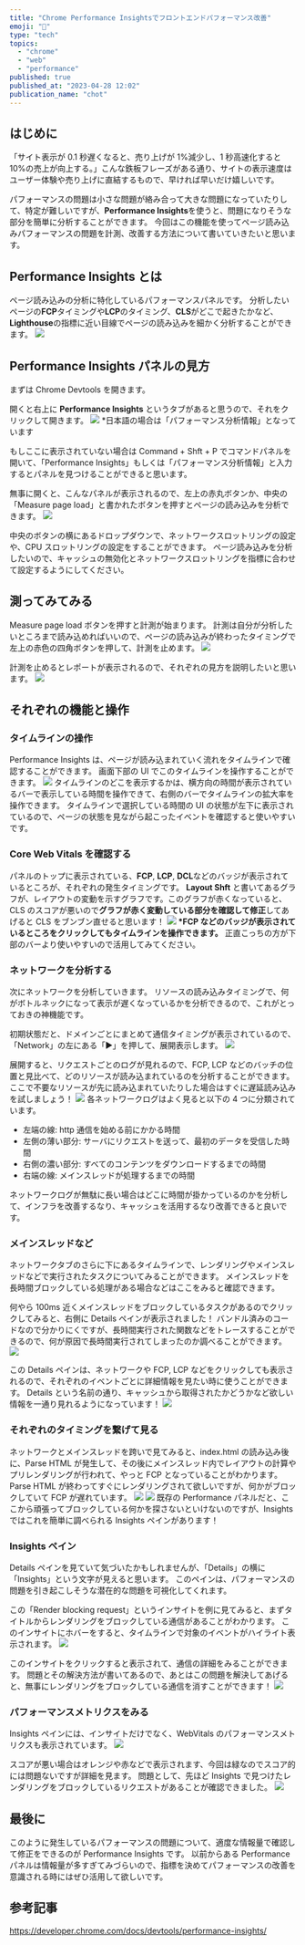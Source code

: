 ```yaml
---
title: "Chrome Performance Insightsでフロントエンドパフォーマンス改善"
emoji: "🚀"
type: "tech"
topics:
  - "chrome"
  - "web"
  - "performance"
published: true
published_at: "2023-04-28 12:02"
publication_name: "chot"
---
```


## はじめに

「サイト表示が 0.1 秒遅くなると、売り上げが 1%減少し、1 秒高速化すると 10%の売上が向上する。」こんな鉄板フレーズがある通り、サイトの表示速度はユーザー体験や売り上げに直結するもので、早ければ早いだけ嬉しいです。

パフォーマンスの問題は小さな問題が絡み合って大きな問題になっていたりして、特定が難しいですが、**Performance Insights**を使うと、問題になりそうな部分を簡単に分析することができます。
今回はこの機能を使ってページ読み込みパフォーマンスの問題を計測、改善する方法について書いていきたいと思います。

## Performance Insights とは

ページ読み込みの分析に特化しているパフォーマンスパネルです。
分析したいページの**FCP**タイミングや**LCP**のタイミング、**CLS**がどこで起きたかなど、**Lighthouse**の指標に近い目線でページの読み込みを細かく分析することができます。
![](https://storage.googleapis.com/zenn-user-upload/09555ba5c349-20230428.png)

## Performance Insights パネルの見方

まずは Chrome Devtools を開きます。

開くと右上に **Performance Insights** というタブがあると思うので、それをクリックして開きます。
![](https://storage.googleapis.com/zenn-user-upload/224006498b6a-20230428.png) \*日本語の場合は「パフォーマンス分析情報」となっています

もしここに表示されていない場合は Command + Shft + P でコマンドパネルを開いて、「Performance Insights」もしくは「パフォーマンス分析情報」と入力するとパネルを見つけることができると思います。

無事に開くと、こんなパネルが表示されるので、左上の赤丸ボタンか、中央の「Measure page load」と書かれたボタンを押すとページの読み込みを分析できます。
![](https://storage.googleapis.com/zenn-user-upload/41833e294c83-20230428.png)

中央のボタンの横にあるドロップダウンで、ネットワークスロットリングの設定や、CPU スロットリングの設定をすることができます。
ページ読み込みを分析したいので、キャッシュの無効化とネットワークスロットリングを指標に合わせて設定するようにしてください。

## 測ってみてみる

Measure page load ボタンを押すと計測が始まります。
計測は自分が分析したいところまで読み込めればいいので、ページの読み込みが終わったタイミングで左上の赤色の四角ボタンを押して、計測を止めます。
![](https://storage.googleapis.com/zenn-user-upload/7fd66a793726-20230428.png)

計測を止めるとレポートが表示されるので、それぞれの見方を説明したいと思います。
![](https://storage.googleapis.com/zenn-user-upload/c69c2ac64b12-20230428.png)

## それぞれの機能と操作

### タイムラインの操作

Performance Insights は、ページが読み込まれていく流れをタイムラインで確認することができます。
画面下部の UI でこのタイムラインを操作することができます。
![](https://storage.googleapis.com/zenn-user-upload/3d1dc34bf68b-20230428.png)
タイムラインのどこを表示するかは、横方向の時間が表示されているバーで表示している時間を操作できて、右側のバーでタイムラインの拡大率を操作できます。
タイムラインで選択している時間の UI の状態が左下に表示されているので、ページの状態を見ながら起こったイベントを確認すると使いやすいです。

### Core Web Vitals を確認する

パネルのトップに表示されている、**FCP**, **LCP**, **DCL**などのバッジが表示されているところが、それぞれの発生タイミングです。
**Layout Shft** と書いてあるグラフが、レイアウトの変動を示すグラフです。このグラフが赤くなっていると、CLS のスコアが悪いので**グラフが赤く変動している部分を確認して修正**してあげると CLS をブンブン直せると思います！
![](https://storage.googleapis.com/zenn-user-upload/3123a8490946-20230428.png)
**\*FCP などのバッジが表示されているところをクリックしてもタイムラインを操作できます。**
正直こっちの方が下部のバーより使いやすいので活用してみてください。

### ネットワークを分析する

次にネットワークを分析していきます。
リソースの読み込みタイミングで、何がボトルネックになって表示が遅くなっているかを分析できるので、これがとっておきの神機能です。

初期状態だと、ドメインごとにまとめて通信タイミングが表示されているので、「Network」の左にある「▶︎」を押して、展開表示します。
![](https://storage.googleapis.com/zenn-user-upload/99f700147b92-20230428.png)

展開すると、リクエストごとのログが見れるので、FCP, LCP などのバッチの位置と見比べて、どのリソースが読み込まれているのを分析することができます。
ここで不要なリソースが先に読み込まれていたりした場合はすぐに遅延読み込みを試しましょう！
![](https://storage.googleapis.com/zenn-user-upload/3944f554c6bd-20230428.png)
各ネットワークログはよく見ると以下の 4 つに分類されています。

- 左端の線: http 通信を始める前にかかる時間
- 左側の薄い部分: サーバにリクエストを送って、最初のデータを受信した時間
- 右側の濃い部分: すべてのコンテンツをダウンロードするまでの時間
- 右端の線: メインスレッドが処理するまでの時間

ネットワークログが無駄に長い場合はどこに時間が掛かっているのかを分析して、インフラを改善するなり、キャッシュを活用するなり改善できると良いです。

### メインスレッドなど

ネットワークタブのさらに下にあるタイムラインで、レンダリングやメインスレッドなどで実行されたタスクについてみることができます。
メインスレッドを長時間ブロックしている処理がある場合などはここをみると確認できます。

何やら 100ms 近くメインスレッドをブロックしているタスクがあるのでクリックしてみると、右側に Details ペインが表示されました！
バンドル済みのコードなので分かりにくですが、長時間実行された関数などをトレースすることができるので、何が原因で長時間実行されてしまったのか調べることができます。
![](https://storage.googleapis.com/zenn-user-upload/d83d6644142b-20230428.png)

この Details ペインは、ネットワークや FCP, LCP などをクリックしても表示されるので、それぞれのイベントごとに詳細情報を見たい時に使うことができます。
Details という名前の通り、キャッシュから取得されたかどうかなど欲しい情報を一通り見れるようになっています！
![](https://storage.googleapis.com/zenn-user-upload/75e5dd4b4cac-20230428.png)

### それぞれのタイミングを繋げて見る

ネットワークとメインスレッドを跨いで見てみると、index.html の読み込み後に、Parse HTML が発生して、その後にメインスレッド内でレイアウトの計算やプリレンダリングが行われて、やっと FCP となっていることがわかります。
Parse HTML が終わってすぐにレンダリングされて欲しいですが、何かがブロックしていて FCP が遅れています。
![](https://storage.googleapis.com/zenn-user-upload/000d76ed6973-20230428.png)
![](https://storage.googleapis.com/zenn-user-upload/611ad43b7e71-20230428.png)
既存の Performance パネルだと、ここから頑張ってブロックしている何かを探さないといけないのですが、Insights ではこれを簡単に調べられる Insights ペインがあります！

### Insights ペイン

Details ペインを見ていて気づいたかもしれませんが、「Details」の横に「Insights」という文字が見えると思います。
このペインは、パフォーマンスの問題を引き起こしそうな潜在的な問題を可視化してくれます。

この「Render blocking request」というインサイトを例に見てみると、まずタイトルからレンダリングをブロックしている通信があることがわかります。
このインサイトにホバーをすると、タイムラインで対象のイベントがハイライト表示されます。
![](https://storage.googleapis.com/zenn-user-upload/67c8adba67b3-20230428.png)

このインサイトをクリックすると表示されて、通信の詳細をみることができます。
問題とその解決方法が書いてあるので、あとはこの問題を解決してあげると、無事にレンダリングをブロックしている通信を消すことができます！
![](https://storage.googleapis.com/zenn-user-upload/c5f96d0dcb3f-20230428.png)

### パフォーマンスメトリクスをみる

Insights ペインには、インサイトだけでなく、WebVitals のパフォーマンスメトリクスも表示されています。
![](https://storage.googleapis.com/zenn-user-upload/c97935e95ffe-20230428.png)

スコアが悪い場合はオレンジや赤などで表示されます、今回は緑なのでスコア的には問題ないですが詳細を見ます。
問題として、先ほど Insights で見つけたレンダリングをブロックしているリクエストがあることが確認できました。
![](https://storage.googleapis.com/zenn-user-upload/7d58f4d43924-20230428.png)

## 最後に

このように発生しているパフォーマンスの問題について、適度な情報量で確認して修正をできるのが Performance Insights です。
以前からある Performance パネルは情報量が多すぎてみづらいので、指標を決めてパフォーマンスの改善を意識される時にはぜひ活用して欲しいです。

## 参考記事

https://developer.chrome.com/docs/devtools/performance-insights/
